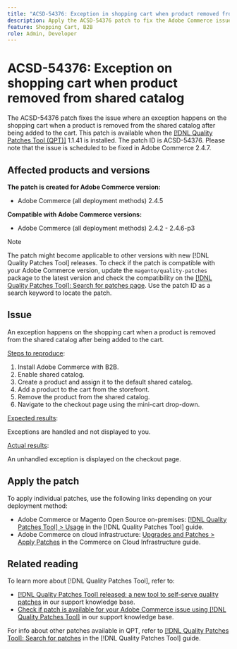 ```yaml
---
title: "ACSD-54376: Exception in shopping cart when product removed from [!UICONTROL shared catalog]"
description: Apply the ACSD-54376 patch to fix the Adobe Commerce issue where an exception happens on the shopping cart when a product is removed from the shared catalog after being added to the cart.
feature: Shopping Cart, B2B
role: Admin, Developer
---
```

# ACSD-54376: Exception on shopping cart when product removed from shared catalog

The ACSD-54376 patch fixes the issue where an exception happens on the shopping cart when a product is removed from the shared catalog after being added to the cart. This patch is available when the [[!DNL Quality Patches Tool (QPT)]](/help/announcements/adobe-commerce-announcements/magento-quality-patches-released-new-tool-to-self-serve-quality-patches.md) 1.1.41 is installed. The patch ID is ACSD-54376. Please note that the issue is scheduled to be fixed in Adobe Commerce 2.4.7.

## Affected products and versions

**The patch is created for Adobe Commerce version:**

* Adobe Commerce (all deployment methods) 2.4.5

**Compatible with Adobe Commerce versions:**

* Adobe Commerce (all deployment methods) 2.4.2 - 2.4.6-p3

>[!NOTE]
>
>The patch might become applicable to other versions with new [!DNL Quality Patches Tool] releases. To check if the patch is compatible with your Adobe Commerce version, update the `magento/quality-patches` package to the latest version and check the compatibility on the [[!DNL Quality Patches Tool]: Search for patches page](https://experienceleague.adobe.com/tools/commerce-quality-patches/index.html). Use the patch ID as a search keyword to locate the patch.

## Issue

An exception happens on the shopping cart when a product is removed from the shared catalog after being added to the cart.

<u>Steps to reproduce</u>:

1. Install Adobe Commerce with B2B.
1. Enable shared catalog.
1. Create a product and assign it to the default shared catalog.
1. Add a product to the cart from the storefront.
1. Remove the product from the shared catalog.
1. Navigate to the checkout page using the mini-cart drop-down.

<u>Expected results</u>:

Exceptions are handled and not displayed to you.

<u>Actual results</u>:

An unhandled exception is displayed on the checkout page.

## Apply the patch

To apply individual patches, use the following links depending on your deployment method:

* Adobe Commerce or Magento Open Source on-premises: [[!DNL Quality Patches Tool] > Usage](https://experienceleague.adobe.com/docs/commerce-operations/tools/quality-patches-tool/usage.html) in the [!DNL Quality Patches Tool] guide.
* Adobe Commerce on cloud infrastructure: [Upgrades and Patches > Apply Patches](https://experienceleague.adobe.com/docs/commerce-cloud-service/user-guide/develop/upgrade/apply-patches.html) in the Commerce on Cloud Infrastructure guide.

## Related reading

To learn more about [!DNL Quality Patches Tool], refer to:

* [[!DNL Quality Patches Tool] released: a new tool to self-serve quality patches](/help/announcements/adobe-commerce-announcements/magento-quality-patches-released-new-tool-to-self-serve-quality-patches.md) in our support knowledge base.
* [Check if patch is available for your Adobe Commerce issue using [!DNL Quality Patches Tool]](/help/support-tools/patches-available-in-qpt-tool/check-patch-for-magento-issue-with-magento-quality-patches.md) in our support knowledge base.

For info about other patches available in QPT, refer to [[!DNL Quality Patches Tool]: Search for patches](https://experienceleague.adobe.com/tools/commerce-quality-patches/index.html) in the [!DNL Quality Patches Tool] guide.
